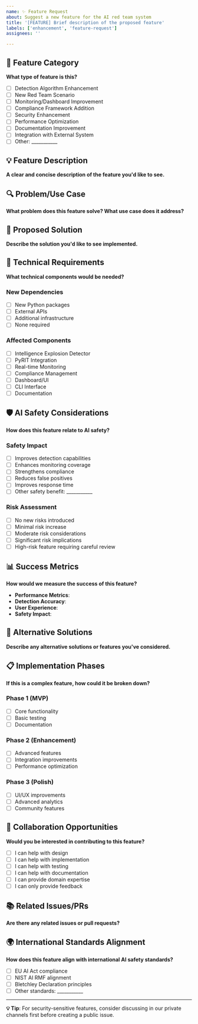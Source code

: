 ```yaml
---
name: ✨ Feature Request
about: Suggest a new feature for the AI red team system
title: '[FEATURE] Brief description of the proposed feature'
labels: ['enhancement', 'feature-request']
assignees: ''

---
```


## 🎯 Feature Category
**What type of feature is this?**
- [ ] Detection Algorithm Enhancement
- [ ] New Red Team Scenario
- [ ] Monitoring/Dashboard Improvement
- [ ] Compliance Framework Addition
- [ ] Security Enhancement
- [ ] Performance Optimization
- [ ] Documentation Improvement
- [ ] Integration with External System
- [ ] Other: ___________

## 💡 Feature Description
**A clear and concise description of the feature you'd like to see.**

## 🔍 Problem/Use Case
**What problem does this feature solve? What use case does it address?**

## 💭 Proposed Solution
**Describe the solution you'd like to see implemented.**

## 🔧 Technical Requirements
**What technical components would be needed?**

### New Dependencies
- [ ] New Python packages
- [ ] External APIs
- [ ] Additional infrastructure
- [ ] None required

### Affected Components
- [ ] Intelligence Explosion Detector
- [ ] PyRIT Integration
- [ ] Real-time Monitoring
- [ ] Compliance Management
- [ ] Dashboard/UI
- [ ] CLI Interface
- [ ] Documentation

## 🛡️ AI Safety Considerations
**How does this feature relate to AI safety?**

### Safety Impact
- [ ] Improves detection capabilities
- [ ] Enhances monitoring coverage
- [ ] Strengthens compliance
- [ ] Reduces false positives
- [ ] Improves response time
- [ ] Other safety benefit: ___________

### Risk Assessment
- [ ] No new risks introduced
- [ ] Minimal risk increase
- [ ] Moderate risk considerations
- [ ] Significant risk implications
- [ ] High-risk feature requiring careful review

## 📊 Success Metrics
**How would we measure the success of this feature?**

- **Performance Metrics**: 
- **Detection Accuracy**: 
- **User Experience**: 
- **Safety Impact**: 

## 🌟 Alternative Solutions
**Describe any alternative solutions or features you've considered.**

## 📋 Implementation Phases
**If this is a complex feature, how could it be broken down?**

### Phase 1 (MVP)
- [ ] Core functionality
- [ ] Basic testing
- [ ] Documentation

### Phase 2 (Enhancement)
- [ ] Advanced features
- [ ] Integration improvements
- [ ] Performance optimization

### Phase 3 (Polish)
- [ ] UI/UX improvements
- [ ] Advanced analytics
- [ ] Community features

## 🤝 Collaboration Opportunities
**Would you be interested in contributing to this feature?**
- [ ] I can help with design
- [ ] I can help with implementation
- [ ] I can help with testing
- [ ] I can help with documentation
- [ ] I can provide domain expertise
- [ ] I can only provide feedback

## 📚 Related Issues/PRs
**Are there any related issues or pull requests?**

## 🌍 International Standards Alignment
**How does this feature align with international AI safety standards?**
- [ ] EU AI Act compliance
- [ ] NIST AI RMF alignment  
- [ ] Bletchley Declaration principles
- [ ] Other standards: ___________

---

**💡 Tip**: For security-sensitive features, consider discussing in our private channels first before creating a public issue.
